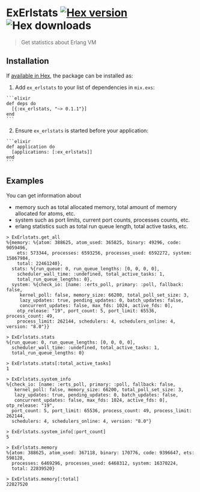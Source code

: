 # ExErlstats [![Hex version](https://img.shields.io/hexpm/v/ex_erlstats.svg "Hex version")](https://hex.pm/packages/ex_erlstats) ![Hex downloads](https://img.shields.io/hexpm/dt/ex_erlstats.svg "Hex downloads")

> Get statistics about Erlang VM

## Installation

If [available in Hex](https://hex.pm/docs/publish), the package can be installed as:

  1. Add `ex_erlstats` to your list of dependencies in `mix.exs`:

    ```elixir
    def deps do
      [{:ex_erlstats, "~> 0.1.1"}]
    end
    ```

  2. Ensure `ex_erlstats` is started before your application:

    ```elixir
    def application do
      [applications: [:ex_erlstats]]
    end
    ```

## Examples

You can get information about
- memory such as total allocated memory, total amount of memory allocated for atoms, etc.
- system such as port limits, current port counts, processes counts, etc.
- erlang statistics such as total run queue length, total active tasks, etc.

```shell
> ExErlstats.get_all
%{memory: %{atom: 388625, atom_used: 365825, binary: 49296, code: 9059496,
    ets: 573344, processes: 6593256, processes_used: 6592272, system: 15867984,
    total: 22461240},
  stats: %{run_queue: 0, run_queue_lengths: [0, 0, 0, 0],
    scheduler_wall_time: :undefined, total_active_tasks: 1,
    total_run_queue_lengths: 0},
  system: %{check_io: [name: :erts_poll, primary: :poll, fallback: false,
     kernel_poll: false, memory_size: 66200, total_poll_set_size: 3,
     lazy_updates: true, pending_updates: 0, batch_updates: false,
     concurrent_updates: false, max_fds: 1024, active_fds: 0],
    otp_release: "19", port_count: 5, port_limit: 65536, process_count: 49,
    process_limit: 262144, schedulers: 4, schedulers_online: 4, version: "8.0"}}

> ExErlstats.stats                     
%{run_queue: 0, run_queue_lengths: [0, 0, 0, 0],
  scheduler_wall_time: :undefined, total_active_tasks: 1,
  total_run_queue_lengths: 0}

> ExErlstats.stats[:total_active_tasks]
1

> ExErlstats.system_info
%{check_io: [name: :erts_poll, primary: :poll, fallback: false,
   kernel_poll: false, memory_size: 66200, total_poll_set_size: 3,
   lazy_updates: true, pending_updates: 0, batch_updates: false,
   concurrent_updates: false, max_fds: 1024, active_fds: 0], otp_release: "19",
  port_count: 5, port_limit: 65536, process_count: 49, process_limit: 262144,
  schedulers: 4, schedulers_online: 4, version: "8.0"}

> ExErlstats.system_info[:port_count]
5

> ExErlstats.memory                  
%{atom: 388625, atom_used: 367118, binary: 170776, code: 9396647, ets: 598128,
  processes: 6469296, processes_used: 6468312, system: 16370224,
  total: 22839520}

> ExErlstats.memory[:total]
22827520
```
